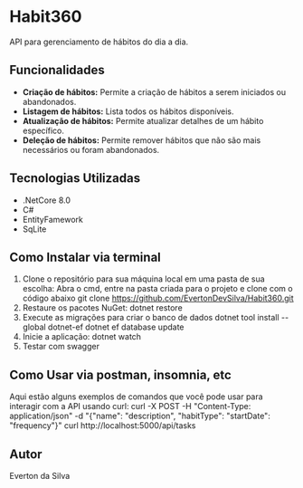 # Habit360
API para gerenciamento de hábitos do dia a dia.

## Funcionalidades
- **Criação de hábitos:** Permite a criação de hábitos a serem iniciados ou abandonados.
- **Listagem de hábitos:** Lista todos os hábitos disponíveis.
- **Atualização de hábitos:** Permite atualizar detalhes de um hábito específico.
- **Deleção de hábitos:** Permite remover hábitos que não são mais necessários ou foram abandonados.

## Tecnologias Utilizadas
- .NetCore 8.0
- C#
- EntityFamework
- SqLite

## Como Instalar via terminal
1. Clone o repositório para sua máquina local em uma pasta de sua escolha:
   Abra o cmd, entre na pasta criada para o projeto e clone com o código abaixo
   git clone https://github.com/EvertonDevSilva/Habit360.git
2. Restaure os pacotes NuGet:
   dotnet restore
3. Execute as migrações para criar o banco de dados
   dotnet tool install --global dotnet-ef
   dotnet ef database update
4. Inicie a aplicação:
   dotnet watch
5. Testar com swagger
   
## Como Usar via postman, insomnia, etc
  Aqui estão alguns exemplos de comandos que você pode usar para interagir com a API usando curl:
  curl -X POST -H "Content-Type: application/json" -d "{\"name\": \"description\", \"habitType\": \"startDate\": \"frequency\"}"
  curl http://localhost:5000/api/tasks

## Autor
Everton da Silva
